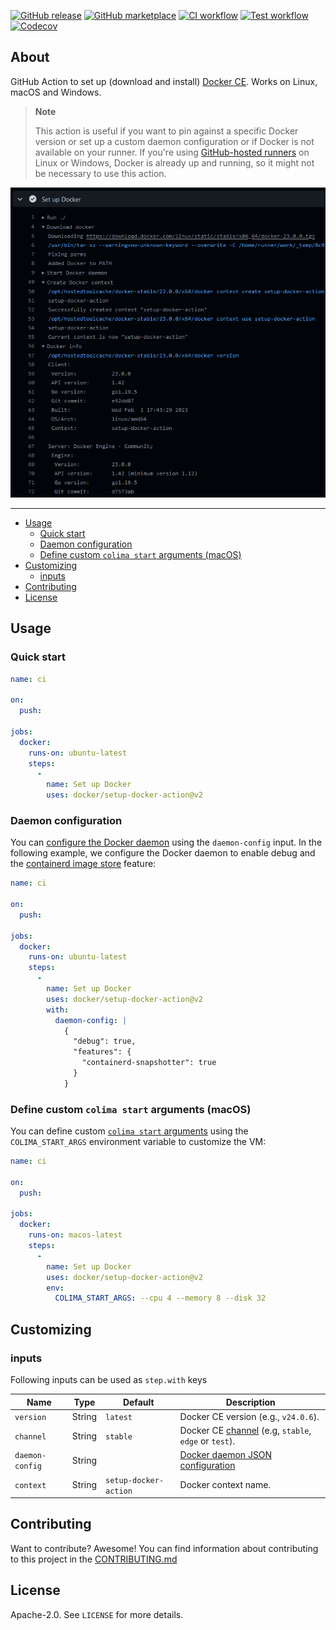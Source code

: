 [![GitHub release](https://img.shields.io/github/release/docker/setup-docker-action.svg?style=flat-square)](https://github.com/docker/setup-docker-action/releases/latest)
[![GitHub marketplace](https://img.shields.io/badge/marketplace-docker--setup--docker-blue?logo=github&style=flat-square)](https://github.com/marketplace/actions/docker-setup-docker)
[![CI workflow](https://img.shields.io/github/actions/workflow/status/docker/setup-docker-action/ci.yml?branch=master&label=ci&logo=github&style=flat-square)](https://github.com/docker/setup-docker-action/actions?workflow=ci)
[![Test workflow](https://img.shields.io/github/actions/workflow/status/docker/setup-docker-action/test.yml?branch=master&label=test&logo=github&style=flat-square)](https://github.com/docker/setup-docker-action/actions?workflow=test)
[![Codecov](https://img.shields.io/codecov/c/github/docker/setup-docker-action?logo=codecov&style=flat-square)](https://codecov.io/gh/docker/setup-docker-action)

## About

GitHub Action to set up (download and install) [Docker CE](https://docs.docker.com/engine/).
Works on Linux, macOS and Windows.

> **Note**
>
> This action is useful if you want to pin against a specific Docker version or
> set up a custom daemon configuration or if Docker is not available on your
> runner. If you're using [GitHub-hosted runners](https://docs.github.com/en/actions/using-github-hosted-runners/about-github-hosted-runners/about-github-hosted-runners#supported-runners-and-hardware-resources)
> on Linux or Windows, Docker is already up and running, so it might not be
> necessary to use this action.

![Screenshot](.github/setup-docker-action.png)

___

* [Usage](#usage)
  * [Quick start](#quick-start)
  * [Daemon configuration](#daemon-configuration)
  * [Define custom `colima start` arguments (macOS)](#define-custom-colima-start-arguments-macos)
* [Customizing](#customizing)
  * [inputs](#inputs)
* [Contributing](#contributing)
* [License](#license)

## Usage

### Quick start

```yaml
name: ci

on:
  push:

jobs:
  docker:
    runs-on: ubuntu-latest
    steps:
      -
        name: Set up Docker
        uses: docker/setup-docker-action@v2
```

### Daemon configuration

You can [configure the Docker daemon](https://docs.docker.com/engine/reference/commandline/dockerd/#daemon-configuration-file)
using the `daemon-config` input. In the following example, we configure the
Docker daemon to enable debug and the [containerd image store](https://docs.docker.com/storage/containerd/)
feature:

```yaml
name: ci

on:
  push:

jobs:
  docker:
    runs-on: ubuntu-latest
    steps:
      -
        name: Set up Docker
        uses: docker/setup-docker-action@v2
        with:
          daemon-config: |
            {
              "debug": true,
              "features": {
                "containerd-snapshotter": true
              }
            }
```

### Define custom `colima start` arguments (macOS)

You can define custom [`colima start` arguments](https://github.com/abiosoft/colima#customizing-the-vm)
using the `COLIMA_START_ARGS` environment variable to customize the VM:

```yaml
name: ci

on:
  push:

jobs:
  docker:
    runs-on: macos-latest
    steps:
      -
        name: Set up Docker
        uses: docker/setup-docker-action@v2
        env:
          COLIMA_START_ARGS: --cpu 4 --memory 8 --disk 32
```

## Customizing

### inputs

Following inputs can be used as `step.with` keys

| Name            | Type   | Default               | Description                                                                                                                 |
|-----------------|--------|-----------------------|-----------------------------------------------------------------------------------------------------------------------------|
| `version`       | String | `latest`              | Docker CE version (e.g., `v24.0.6`).                                                                                        |
| `channel`       | String | `stable`              | Docker CE [channel](https://download.docker.com/linux/static/) (e.g, `stable`, `edge` or `test`).                           |
| `daemon-config` | String |                       | [Docker daemon JSON configuration](https://docs.docker.com/engine/reference/commandline/dockerd/#daemon-configuration-file) |
| `context`       | String | `setup-docker-action` | Docker context name.                                                                                                        |

## Contributing

Want to contribute? Awesome! You can find information about contributing to
this project in the [CONTRIBUTING.md](/.github/CONTRIBUTING.md)

## License

Apache-2.0. See `LICENSE` for more details.
